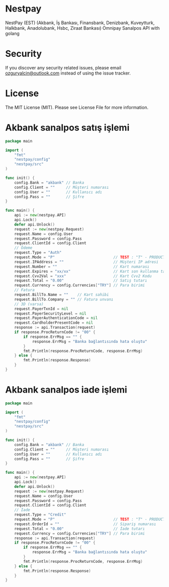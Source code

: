 # Nestpay
NestPay (EST) (Akbank, İş Bankası, Finansbank, Denizbank, Kuveytturk, Halkbank, Anadolubank, Hsbc, Ziraat Bankası) Omnipay Sanalpos API with golang

# Security
If you discover any security related issues, please email ozguryalcin@outlook.com instead of using the issue tracker.

# License
The MIT License (MIT). Please see License File for more information.


# Akbank sanalpos satış işlemi
```go
package main

import (
	"fmt"
	"nestpay/config"
	"nestpay/src"
)

func init() {
	config.Bank = "akbank" // Banka
	config.Client = ""     // Müşteri numarası
	config.User = ""       // Kullanıcı adı
	config.Pass = ""       // Şifre
}

func main() {
	api := new(nestpay.API)
	api.Lock()
	defer api.Unlock()
	request := new(nestpay.Request)
	request.Name = config.User
	request.Password = config.Pass
	request.ClientId = config.Client
	// Ödeme
	request.Type = "Auth"
	request.Mode = "P"                          // TEST : "T" - PRODUCTION "P"
	request.IPAddress = ""                      // Müşteri IP adresi
	request.Number = ""                         // Kart numarası
	request.Expires = "xx/xx"                   // Kart son kullanma tarihi
	request.Cvv2Val = "xxx"                     // Kart Cvv2 Kodu
	request.Total = "0.00"                      // Satış tutarı
	request.Currency = config.Currencies["TRY"] // Para birimi
	// Fatura
	request.BillTo.Name = ""    // Kart sahibi
	request.BillTo.Company = "" // Fatura unvanı
	// 3D (varsa)
	request.PayerTxnId = nil
	request.PayerSecurityLevel = nil
	request.PayerAuthenticationCode = nil
	request.CardholderPresentCode = nil
	response := api.Transaction(request)
	if response.ProcReturnCode != "00" {
		if response.ErrMsg == "" {
			response.ErrMsg = "Banka bağlantısında hata oluştu"
		}
		fmt.Println(response.ProcReturnCode, response.ErrMsg)
	} else {
		fmt.Println(response.Response)
	}
}
```


# Akbank sanalpos iade işlemi
```go
package main

import (
	"fmt"
	"nestpay/config"
	"nestpay/src"
)

func init() {
	config.Bank = "akbank" // Banka
	config.Client = ""     // Müşteri numarası
	config.User = ""       // Kullanıcı adı
	config.Pass = ""       // Şifre
}

func main() {
	api := new(nestpay.API)
	api.Lock()
	defer api.Unlock()
	request := new(nestpay.Request)
	request.Name = config.User
	request.Password = config.Pass
	request.ClientId = config.Client
	// İade
	request.Type = "Credit"
	request.Mode = "P"                          // TEST : "T" - PRODUCTION "P"
	request.OrderId = ""                        // Sipariş numarası
	request.Total = "0.00"                      // İade tutarı
	request.Currency = config.Currencies["TRY"] // Para birimi
	response := api.Transaction(request)
	if response.ProcReturnCode != "00" {
		if response.ErrMsg == "" {
			response.ErrMsg = "Banka bağlantısında hata oluştu"
		}
		fmt.Println(response.ProcReturnCode, response.ErrMsg)
	} else {
		fmt.Println(response.Response)
	}
}
```
